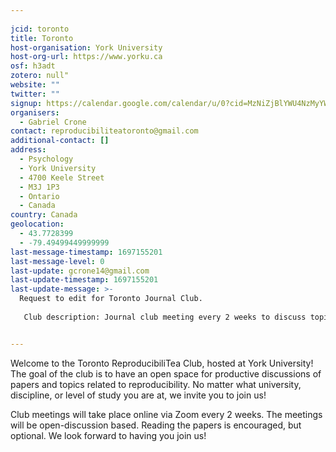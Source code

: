 ```yaml
---
    
jcid: toronto
title: Toronto
host-organisation: York University
host-org-url: https://www.yorku.ca
osf: h3adt
zotero: null"
website: ""
twitter: ""
signup: https://calendar.google.com/calendar/u/0?cid=MzNiZjBlYWU4NzMyYWFiMTg0MTI2MWY5ZWY2NzlhN2JmNTgyMDAxNzBkNTdiZWI1MWQ4YTkwM2UwODYyNDI2OUBncm91cC5jYWxlbmRhci5nb29nbGUuY29t
organisers:
  - Gabriel Crone
contact: reproducibiliteatoronto@gmail.com
additional-contact: []
address:
  - Psychology
  - York University
  - 4700 Keele Street
  - M3J 1P3
  - Ontario
  - Canada
country: Canada
geolocation:
  - 43.7728399
  - -79.49499449999999
last-message-timestamp: 1697155201
last-message-level: 0
last-update: gcrone14@gmail.com
last-update-timestamp: 1697155201
last-update-message: >-
  Request to edit for Toronto Journal Club.
   
   Club description: Journal club meeting every 2 weeks to discuss topics and papers related to reproducibilty! Reading the papers is encouraged, but optional. Come along for discussion, snacks, & open science!


---
```


Welcome to the Toronto ReproducibiliTea Club, hosted at York University! The goal of the club is to have an open space for productive discussions of papers and topics related to reproducibility. No matter what university, discipline, or level of study you are at, we invite you to join us!

Club meetings will take place online via Zoom every 2 weeks. The meetings will be open-discussion based. Reading the papers is encouraged, but optional. We look forward to having you join us!
